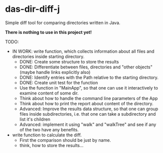 # das-dir-diff-j
Simple diff tool for comparing directories written in Java.

**There is nothing to use in this project yet!**

TODO:
* IN WORK: write function, which collects information about all files and directories
  inside starting directory.
  * DONE: Create some structure to store the results
  * DONE: Differentiate between files, directories and "other objects" (maybe handle
    links explicitly also)
  * DONE: Identify entries with the Path relative to the starting directory.
  * DONE: Create unit test for the function
  * Use the function in "MainApp", so that one can use it interactively to examine
    content of some dir.
  * Think about how to handle the command line parameters of the App
  * Think about how to print the report about content of the directory.
  * Advanced: Improve the results data structure, so that one can group files
    inside subdirectories, i.e. that one can take a subdirectory and list
    it's children
  * Advanced: implement it using "walk" and "walkTree" and see if any of the two
    have any benefits.
* write function to calculate the diff.
  * First the comparison should be just by name.
  * think, how to store the results...
